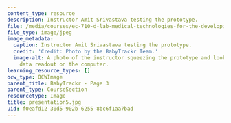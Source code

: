 ```yaml
---
content_type: resource
description: Instructor Amit Srivastava testing the prototype.
file: /media/courses/ec-710-d-lab-medical-technologies-for-the-developing-world-spring-2010/f0eafd1230d5902b62558bc6f1aa7bad_presentation5.jpg
file_type: image/jpeg
image_metadata:
  caption: Instructor Amit Srivastava testing the prototype.
  credit: 'Credit: Photo by the BabyTrackr Team.'
  image-alt: A photo of the instructor squeezing the prototype and looking at the
    data readout on the computer.
learning_resource_types: []
ocw_type: OCWImage
parent_title: BabyTrackr - Page 3
parent_type: CourseSection
resourcetype: Image
title: presentation5.jpg
uid: f0eafd12-30d5-902b-6255-8bc6f1aa7bad
---
```

